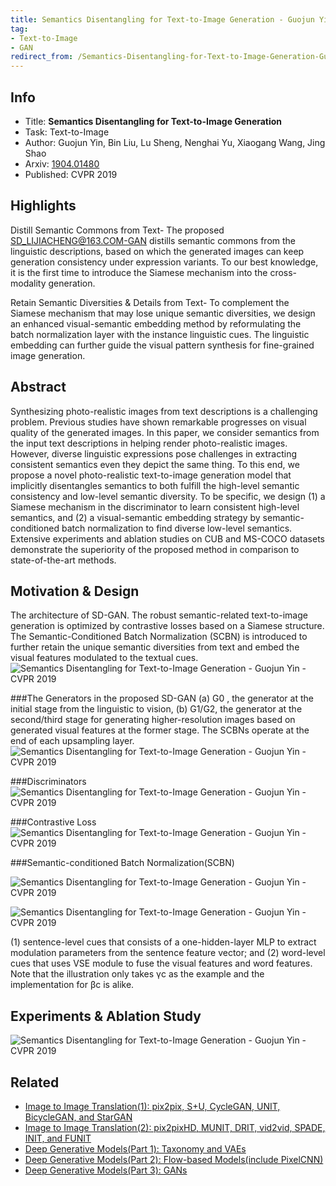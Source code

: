 ```yaml
---
title: Semantics Disentangling for Text-to-Image Generation - Guojun Yin - CVPR 2019
tag:
- Text-to-Image
- GAN
redirect_from: /Semantics-Disentangling-for-Text-to-Image-Generation-Guojun-Yin-CVPR-2019.html
---
```




## Info
- Title: **Semantics Disentangling for Text-to-Image Generation**
- Task: Text-to-Image
- Author: Guojun Yin, Bin Liu, Lu Sheng, Nenghai Yu, Xiaogang Wang, Jing Shao
- Arxiv: [1904.01480](https://arxiv.org/abs/1904.01480)
- Published: CVPR 2019

## Highlights

Distill Semantic Commons from Text- The proposed SD_LIJIACHENG@163.COM-GAN distills semantic commons from the linguistic descriptions, based on which the generated images can keep generation consistency under expression variants. To our best knowledge, it is the first time to introduce the Siamese mechanism into the cross-modality generation.

Retain Semantic Diversities & Details from Text- To complement the Siamese mechanism that may lose unique semantic diversities, we design an enhanced visual-semantic embedding method by reformulating the batch normalization layer with the instance linguistic cues. The linguistic embedding can further guide the visual pattern synthesis for fine-grained image generation.

## Abstract

Synthesizing photo-realistic images from text descriptions is a challenging problem. Previous studies have shown remarkable progresses on visual quality of the generated images. In this paper, we consider semantics from the input text descriptions in helping render photo-realistic images. However, diverse linguistic expressions pose challenges in extracting consistent semantics even they depict the same thing. To this end, we propose a novel photo-realistic text-to-image generation model that implicitly disentangles semantics to both fulfill the high-level semantic consistency and low-level semantic diversity. To be specific, we design (1) a Siamese mechanism in the discriminator to learn consistent high-level semantics, and (2) a visual-semantic embedding strategy by semantic-conditioned batch normalization to find diverse low-level semantics. Extensive experiments and ablation studies on CUB and MS-COCO datasets demonstrate the superiority of the proposed method in comparison to state-of-the-art methods.

## Motivation & Design

The architecture of SD-GAN. The robust semantic-related text-to-image generation is optimized by contrastive losses based on a Siamese structure. The Semantic-Conditioned Batch Normalization (SCBN) is introduced to further retain the unique semantic diversities from text and embed the visual features modulated to the textual cues.
![Semantics Disentangling for Text-to-Image Generation - Guojun Yin - CVPR 2019](https://i.imgur.com/LQsmfRb.png)

<script async src="https://pagead2.googlesyndication.com/pagead/js/adsbygoogle.js"></script>
<ins class="adsbygoogle"
     style="display:block; text-align:center;"
     data-ad-layout="in-article"
     data-ad-format="fluid"
     data-ad-client="ca-pub-4466575858054752"
     data-ad-slot="8787986126"></ins>
<script>
     (adsbygoogle = window.adsbygoogle || []).push({});
</script>

###The Generators in the proposed SD-GAN
(a) G0 , the generator at the initial stage from the linguistic to vision, (b) G1/G2, the generator at the second/third stage for generating higher-resolution images based on generated visual features
at the former stage. The SCBNs operate at the end of each upsampling layer.
![Semantics Disentangling for Text-to-Image Generation - Guojun Yin - CVPR 2019](https://i.imgur.com/kQHvjG4.png)

###Discriminators
![Semantics Disentangling for Text-to-Image Generation - Guojun Yin - CVPR 2019](https://i.imgur.com/sNZ2Ks1.png)

###Contrastive Loss
![Semantics Disentangling for Text-to-Image Generation - Guojun Yin - CVPR 2019](https://i.imgur.com/LDP8jZV.png)

###Semantic-conditioned Batch Normalization(SCBN)

![Semantics Disentangling for Text-to-Image Generation - Guojun Yin - CVPR 2019](https://i.imgur.com/K7dIOID.png)

![Semantics Disentangling for Text-to-Image Generation - Guojun Yin - CVPR 2019](https://i.imgur.com/TvAFcm8.png)

<script async src="https://pagead2.googlesyndication.com/pagead/js/adsbygoogle.js"></script>
<ins class="adsbygoogle"
     style="display:block; text-align:center;"
     data-ad-layout="in-article"
     data-ad-format="fluid"
     data-ad-client="ca-pub-4466575858054752"
     data-ad-slot="8787986126"></ins>
<script>
     (adsbygoogle = window.adsbygoogle || []).push({});
</script>

(1) sentence-level cues that consists of a one-hidden-layer MLP to extract modulation parameters from the sentence feature vector; and (2) word-level cues that uses VSE module to fuse the visual
features and word features. Note that the illustration only takes γc as the example and the implementation for βc is alike.

## Experiments & Ablation Study
![Semantics Disentangling for Text-to-Image Generation - Guojun Yin - CVPR 2019](https://i.imgur.com/vmbaAXP.png)

## Related
- [Image to Image Translation(1): pix2pix, S+U, CycleGAN, UNIT, BicycleGAN, and StarGAN](https://arxivnote.ddlee.cn/Image-to-image-Translation-pix2pix-CycleGAN-UNIT-BicycleGAN-StarGAN.html)
- [Image to Image Translation(2): pix2pixHD, MUNIT, DRIT, vid2vid, SPADE, INIT, and FUNIT](https://arxivnote.ddlee.cn/Image-to-image-Translation-pix2pixHD-MUNIT-DRIT-vid2vid-SPADE-INIT-FUNIT.html)
- [Deep Generative Models(Part 1): Taxonomy and VAEs](https://arxivnote.ddlee.cn/Deep-Generative-Models-Taxonomy-VAE.html)
- [Deep Generative Models(Part 2): Flow-based Models(include PixelCNN)](https://arxivnote.ddlee.cn/Deep-Generative-Models-Flow-based-Models-PixelCNN.html)
- [Deep Generative Models(Part 3): GANs](https://arxivnote.ddlee.cn/Deep-Generative-Models-GAN-WGAN-SAGAN-StyleGAN-BigGAN.html)

